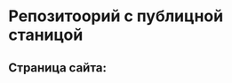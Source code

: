 # Репозитоорий с публицной станицой
## Страница сайта:

<!-- Здесь будет ссылка на публицную страницу -->